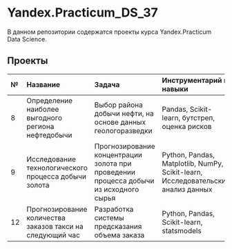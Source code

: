 # Yandex.Practicum_DS_37

В данном репозитории содержатся проекты курса Yandex.Practicum Data Science. 

## Проекты
 

№ | Название | Задача | Инструментарий и навыки
:----- | :---- | :----| :----
8 | Определение наиболее выгодного региона нефтедобычи| Выбор района добычи нефти, на основе данных геологоразведки | Pandas, Scikit-learn, бутстреп, оценка рисков
9   | Исследование технологического процесса добычи золота | Прогнозирование концентрации золота при проведении процесса добычи из исходного сырья | Python, Pandas, Matplotlib, NumPy, Scikit-learn, Исследовательский анализ данных
12  | Прогнозирование количества заказов такси на следующий час | Разработка системы предсказания объема заказа | Python, Pandas, Scikit-learn, statsmodels


